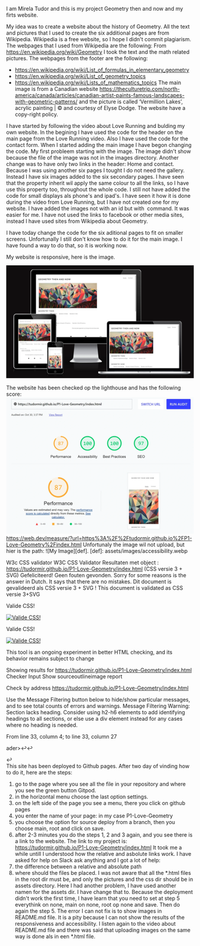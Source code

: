 
I am Mirela Tudor and this is my project Geometry then and now and my firts website.

My idea was to create a website about the history of Geometry. All the text and pictures that I used to create the six additional pages are from Wikipedia. Wikipedia is a free website, so I hope I didn't commit plagiarism. The webpages that I used from Wikipedia are the following:
From https://en.wikipedia.org/wiki/Geometry I took the text and the math related pictures. The webpages from the footer are the following:
- https://en.wikipedia.org/wiki/List_of_formulas_in_elementary_geometry
- https://en.wikipedia.org/wiki/List_of_geometry_topics
- https://en.wikipedia.org/wiki/Lists_of_mathematics_topics
The main image is from a Canadian website https://theculturetrip.com/north-america/canada/articles/canadian-artist-paints-famous-landscapes-with-geometric-patterns/ and the picture is called ‘Vermillion Lakes’, acrylic painting | © and courtesy of Elyse Dodge. The website have a copy-right policy. 

I have started by following the video about Love Running and bulding my own website.
In the begining I have used the code for the header on the main page from the Love Running video. Also I have used the code for the contact form.
When I started adding the main image I have begon changing the code. My first probleem starting with the image. The image didn't show because the file of the image was not in the images directory.
Another change was to have only two links in the header: Home and contact. Because I was using another six pages I tought I do not need the gallery. Instead I have six images added to the six secondary pages. 
I have seen that the property inherit wil apply the same colour to all the links, so I have use this property too, throughout the whole code.
I still not have added the code for small displays als phone's and ipad's. I have seen it how it is done during the video from Love Running, but I have not created one for my website.
I have added the images not with an id but with <img> command. It was easier for me.
I have not used the links to facebook or other media sites, instead I have used sites from Wikipedia about Geometry.     

I have today change the code for the six aditional pages to fit on smaller screens. Unfortunally I still don't know how to do it for the main image. I have found a way to do that, so it is working now.

My website is responsive, here is the image.

<img src="assets/images/iamresponsive.webp">

The website has been checked op the lighthouse and has the following score:
<img src="assets/images/accessibility.webp">
https://web.dev/measure/?url=https%3A%2F%2Ftudormir.github.io%2FP1-Love-Geometry%2Findex.html
Unfortunaly the image wil not upload, but hier is the path:
![My Image][def].
[def]: assets/images/accessibility.webp

W3c CSS validator
W3C CSS Validator Resultaten met object : https://tudormir.github.io/P1-Love-Geometry/index.html (CSS versie 3 + SVG)
Gefeliciteerd! Geen fouten gevonden. Sorry for some reasons is the answer in Dutch. It says that there are no mistakes.
Dit document is gevalideerd als CSS versie 3 + SVG ! This document is validated as CSS versie 3+SVG

Valide CSS!
<p>
    <a href="https://jigsaw.w3.org/css-validator/check/referer">
        <img style="border:0;width:88px;height:31px"
            src="https://jigsaw.w3.org/css-validator/images/vcss"
            alt="Valide CSS!" />
    </a>
</p>
            
Valide CSS!
<p>
    <a href="https://jigsaw.w3.org/css-validator/check/referer">
        <img style="border:0;width:88px;height:31px"
            src="https://jigsaw.w3.org/css-validator/images/vcss-blue"
            alt="Valide CSS!" />
    </a>
</p>
        
This tool is an ongoing experiment in better HTML checking, and its behavior remains subject to change

Showing results for https://tudormir.github.io/P1-Love-Geometry/index.html
Checker Input
Show sourceoutlineimage report

Check by
address
https://tudormir.github.io/P1-Love-Geometry/index.html

Use the Message Filtering button below to hide/show particular messages, and to see total counts of errors and warnings.
Message Filtering
Warning: Section lacks heading. Consider using h2-h6 elements to add identifying headings to all sections, or else use a div element instead for any cases where no heading is needed.

From line 33, column 4; to line 33, column 27

ader>↩↩   <section id="art-outer">↩     
This site has been deployed to Github pages. After two day of vinding how to do it, here are the steps:
1. go to the page where you see all the file in your repository and where you see the green button Gitpod.
2. in the horizontal menu choose the last option settings.
3. on the left side of the page you see a menu, there you click on github pages
4. you enter the name of your page: in my case P1-Love-Geometry
5. you choose the option for source deploy from a branch, then you choose main, root and click on save.
6. after 2-3 minutes you do the steps 1, 2 and 3 again, and you see there is a link to the website.
The link to my project is: https://tudormir.github.io/P1-Love-Geometry/index.html
It took me a while untill I understood how the relative and asbolute links work. I have asked for help on Slack ask anything and I got a lot of help:
1. the difference between a relative and absolute path
2. where should the files be placed. I was not aware that all the *.html files in the root dir must be, and only the pictures and the css dir should be in assets directory.
Here I had another problem, I have used another namen for the assets dir. I have change that to.
Because the deployment didn't work the first time, I have learn that you need to set at step 5 everythink on none, main on none, root op none and save. 
Then do again the step 5.
The error I can not fix is to show images in README.md file.
It is a pity because I can not show the results of the responsiveness and accessibility.
I listen again to the video about README.md file and there was said that uploading images on the same way is done als in een *.html file.

